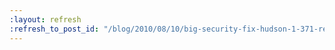 ```yaml
---
:layout: refresh
:refresh_to_post_id: "/blog/2010/08/10/big-security-fix-hudson-1-371-released"
---
```

